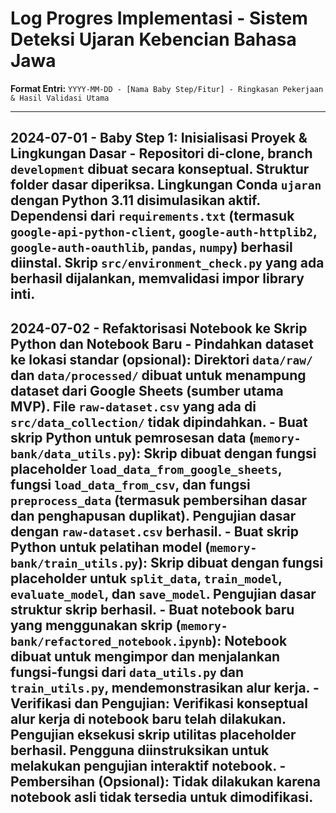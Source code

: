 # Log Progres Implementasi - Sistem Deteksi Ujaran Kebencian Bahasa Jawa

**Format Entri:**
`YYYY-MM-DD - [Nama Baby Step/Fitur] - Ringkasan Pekerjaan & Hasil Validasi Utama`

---
2024-07-01 - **Baby Step 1: Inisialisasi Proyek & Lingkungan Dasar** - Repositori di-clone, branch `development` dibuat secara konseptual. Struktur folder dasar diperiksa. Lingkungan Conda `ujaran` dengan Python 3.11 disimulasikan aktif. Dependensi dari `requirements.txt` (termasuk `google-api-python-client`, `google-auth-httplib2`, `google-auth-oauthlib`, `pandas`, `numpy`) berhasil diinstal. Skrip `src/environment_check.py` yang ada berhasil dijalankan, memvalidasi impor library inti.
---
2024-07-02 - **Refaktorisasi Notebook ke Skrip Python dan Notebook Baru**
    - **Pindahkan dataset ke lokasi standar (opsional):** Direktori `data/raw/` dan `data/processed/` dibuat untuk menampung dataset dari Google Sheets (sumber utama MVP). File `raw-dataset.csv` yang ada di `src/data_collection/` tidak dipindahkan.
    - **Buat skrip Python untuk pemrosesan data (`memory-bank/data_utils.py`):** Skrip dibuat dengan fungsi placeholder `load_data_from_google_sheets`, fungsi `load_data_from_csv`, dan fungsi `preprocess_data` (termasuk pembersihan dasar dan penghapusan duplikat). Pengujian dasar dengan `raw-dataset.csv` berhasil.
    - **Buat skrip Python untuk pelatihan model (`memory-bank/train_utils.py`):** Skrip dibuat dengan fungsi placeholder untuk `split_data`, `train_model`, `evaluate_model`, dan `save_model`. Pengujian dasar struktur skrip berhasil.
    - **Buat notebook baru yang menggunakan skrip (`memory-bank/refactored_notebook.ipynb`):** Notebook dibuat untuk mengimpor dan menjalankan fungsi-fungsi dari `data_utils.py` dan `train_utils.py`, mendemonstrasikan alur kerja.
    - **Verifikasi dan Pengujian:** Verifikasi konseptual alur kerja di notebook baru telah dilakukan. Pengujian eksekusi skrip utilitas placeholder berhasil. Pengguna diinstruksikan untuk melakukan pengujian interaktif notebook.
    - **Pembersihan (Opsional):** Tidak dilakukan karena notebook asli tidak tersedia untuk dimodifikasi.
---